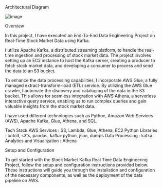 Architectural Diagram

![image](https://github.com/Reshmarathod/Stock-Market-Kafka-Real-Time-Data-Engineering-Project/assets/146751905/eb613283-c050-4a81-bd88-1eba5bf57880)

Overview

In this project, I have executed an End-To-End Data Engineering Project on Real-Time Stock Market Data using Kafka.

I utilize Apache Kafka, a distributed streaming platform, to handle the real-time ingestion and processing of stock market data. The project involves setting up an EC2 instance to host the Kafka server, creating a producer to fetch stock market data, and developing a consumer to process and send the data to an S3 bucket.

To enhance the data processing capabilities, I incorporate AWS Glue, a fully managed extract-transform-load (ETL) service. By utilizing the AWS Glue crawler, I automate the discovery and cataloging of the data in the S3 bucket. This allows for seamless integration with AWS Athena, a serverless interactive query service, enabling us to run complex queries and gain valuable insights from the stock market data.

I have used different technologies such as Python, Amazon Web Services (AWS), Apache Kafka, Glue, Athena, and SQL.


Tech Stack
AWS Services : S3, Lambda, Glue, Athena, EC2
Python Libraries : boto3, s3fs, pandas, kafka-python, json, dumps
Data Processing : kafka
Analytics and Visualization : Athena

Setup and Configuration

To get started with the Stock Market Kafka Real Time Data Engineering Project, follow the setup and configuration instructions provided below. These instructions will guide you through the installation and configuration of the necessary components, as well as the deployment of the data pipeline on AWS.

